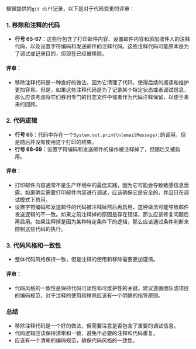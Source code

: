根据提供的`git diff`记录，以下是对于代码变更的评审：

### 1. 移除和注释的代码
- **行号 65-67**：这些行包含了打印邮件内容、设置邮件内容和添加收件人的注释代码，以及设置字符编码和发送邮件的注释代码。这些注释代码可能原本是为了调试或记录目的，但现在已经被移除。

#### 评审：
- 移除注释代码是一种良好的做法，因为它清理了代码，使得后续的阅读和维护更加容易。但是，如果这些注释代码是为了记录某个特定状态或者调试信息，那么应该考虑将它们移到专门的日志文件中或者作为代码注释保留，以便于未来的回顾。

### 2. 代码逻辑
- **行号 65**：代码中存在一个`System.out.println(emailMessage);`的调用，但是随后并没有使用这个打印的结果。
- **行号 68-69**：设置字符编码和发送邮件的操作被注释掉了，但随后又被启用。

#### 评审：
- 打印邮件内容通常不是生产环境中的最佳实践，因为它可能会导致敏感信息泄露。如果确实需要打印邮件内容进行调试，应该确保它是安全的，并且只在调试模式下启用。
- 设置字符编码和发送邮件的代码被注释掉然后再启用，这种做法可能导致邮件发送逻辑的不一致。如果之前注释掉的原因是存在错误，那么应该修复问题后再启用。如果注释掉是因为某种特定条件下的逻辑，那么应该通过条件判断来控制这些代码的执行。

### 3. 代码风格和一致性
- 整体代码风格保持一致，但是注释的使用和移除需要更加谨慎。

#### 评审：
- 代码风格的一致性是保持代码可读性和可维护性的关键。建议遵循团队或项目的编码规范，对于注释的使用和移除应该有一个明确的指导原则。

### 总结
- 移除注释代码是一个好的做法，但需要注意是否包含了重要的调试信息。
- 代码逻辑应该保持清晰和一致，避免不必要的注释和代码重复。
- 应该有一个清晰的编码规范，确保代码风格的一致性。